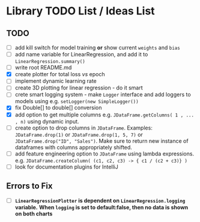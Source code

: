 # Library TODO List / Ideas List

## TODO
- [ ] add kill switch for model training **or** show current `weights` and `bias`
- [ ] add name variable for LinearRegression, and add it to `LinearRegression.summary()`
- [ ] write root README.md
- [x] create plotter for total loss *vs* epoch
- [ ] implement dynamic learning rate
- [ ] create 3D plotting for linear regression - do it smart
- [ ] crete smart logging system - make `Logger` interface and add loggers to models using e.g. `setLogger(new SimpleLogger())`
- [x] fix Double[] to double[] conversion
- [x] add option to get multiple columns e.g. `JDataFrame.getColumns( 1 , ... , n)` using dynamic input.
- [ ] create option to drop columns in `JDataFrame`. Examples: `JDataFrame.drop(1)` or `JDataFrame.drop(1, 5, 7)` or `JDataFrame.drop("ID", "Sales")`. Make sure to return new instance of dataframes with columns appropriately shifted. 
- [ ] add feature engineering option to `JDataFrame` using lambda expressions. e.g. `JDataFrame.createColumn( (c1, c2, c3) -> { c1 / (c2 + c3)} )` 
- [ ] look for documentation plugins for IntelliJ

## Errors to Fix
- [ ] **`LinearRegressionPlotter` is dependent on `LinearRegression.logging` variable.**  **When `logging` is set to default:false, then no data is shown on both charts**

